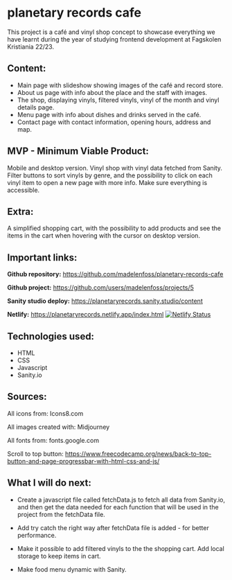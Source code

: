 # planetary records cafe

This project is a café and vinyl shop concept to showcase everything we have learnt during the year of studying frontend development at Fagskolen Kristiania 22/23.

## Content:

- Main page with slideshow showing images of the café and record store.
- About us page with info about the place and the staff with images.
- The shop, displaying vinyls, filtered vinyls, vinyl of the month and vinyl details page.
- Menu page with info about dishes and drinks served in the café.
- Contact page with contact information, opening hours, address and map.

## MVP - Minimum Viable Product:

Mobile and desktop version.
Vinyl shop with vinyl data fetched from Sanity.
Filter buttons to sort vinyls by genre, and the possibility 
to click on each vinyl item to open a new page with more info.
Make sure everything is accessible.

## Extra: 

A simplified shopping cart, with the possibility to add 
products and see the items in the cart when hovering with 
the cursor on desktop version.

## Important links:

**Github repository:**
https://github.com/madelenfoss/planetary-records-cafe

**Github project:**
https://github.com/users/madelenfoss/projects/5

**Sanity studio deploy:**
https://planetaryrecords.sanity.studio/content

**Netlify:**
https://planetaryrecords.netlify.app/index.html
[![Netlify Status](https://api.netlify.com/api/v1/badges/a93bc08d-0c64-4116-aabf-26da4657c8d9/deploy-status)](https://app.netlify.com/sites/planetaryrecords/deploys)

## Technologies used:
- HTML
- CSS
- Javascript
- Sanity.io

## Sources:

All icons from:
Icons8.com

All images created with:
Midjourney

All fonts from:
fonts.google.com

Scroll to top button:
https://www.freecodecamp.org/news/back-to-top-button-and-page-progressbar-with-html-css-and-js/

## What I will do next:

- Create a javascript file called fetchData.js to fetch all data from Sanity.io, and then get the data needed for each function that will be used in the project from the fetchData file.

- Add try catch the right way after fetchData file is added - for better performance.

- Make it possible to add filtered vinyls to the the shopping cart.
Add local storage to keep items in cart.

- Make food menu dynamic with Sanity.